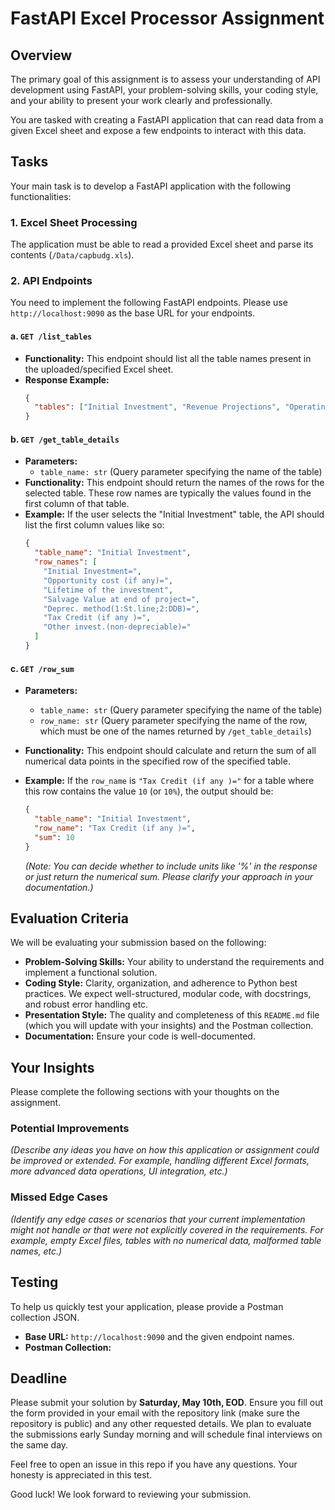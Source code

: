 # FastAPI Excel Processor Assignment

## Overview

The primary goal of this assignment is to assess your understanding of API development using FastAPI, your problem-solving skills, your coding style, and your ability to present your work clearly and professionally.

You are tasked with creating a FastAPI application that can read data from a given Excel sheet and expose a few endpoints to interact with this data.

## Tasks

Your main task is to develop a FastAPI application with the following functionalities:

### 1. Excel Sheet Processing

The application must be able to read a provided Excel sheet and parse its contents (`/Data/capbudg.xls`).

### 2. API Endpoints

You need to implement the following FastAPI endpoints. Please use `http://localhost:9090` as the base URL for your endpoints.

#### a. `GET /list_tables`

- **Functionality:** This endpoint should list all the table names present in the uploaded/specified Excel sheet.
- **Response Example:**
  ```json
  {
    "tables": ["Initial Investment", "Revenue Projections", "Operating Expenses"]
  }
  ```

#### b. `GET /get_table_details`

- **Parameters:**
  - `table_name: str` (Query parameter specifying the name of the table)
- **Functionality:** This endpoint should return the names of the rows for the selected table. These row names are typically the values found in the first column of that table.
- **Example:** If the user selects the "Initial Investment" table, the API should list the first column values like so:
  ```json
  {
    "table_name": "Initial Investment",
    "row_names": [
      "Initial Investment=",
      "Opportunity cost (if any)=",
      "Lifetime of the investment",
      "Salvage Value at end of project=",
      "Deprec. method(1:St.line;2:DDB)=",
      "Tax Credit (if any )=",
      "Other invest.(non-depreciable)="
    ]
  }
  ```

#### c. `GET /row_sum`

- **Parameters:**
  - `table_name: str` (Query parameter specifying the name of the table)
  - `row_name: str` (Query parameter specifying the name of the row, which must be one of the names returned by `/get_table_details`)
- **Functionality:** This endpoint should calculate and return the sum of all numerical data points in the specified row of the specified table.
- **Example:** If the `row_name` is `"Tax Credit (if any )="` for a table where this row contains the value `10` (or `10%`), the output should be:
  ```json
  {
    "table_name": "Initial Investment",
    "row_name": "Tax Credit (if any )=",
    "sum": 10 
  }
  ```

  *(Note: You can decide whether to include units like '%' in the response or just return the numerical sum. Please clarify your approach in your documentation.)*

## Evaluation Criteria

We will be evaluating your submission based on the following:

* **Problem-Solving Skills:** Your ability to understand the requirements and implement a functional solution.
* **Coding Style:** Clarity, organization, and adherence to Python best practices. We expect well-structured, modular code, with docstrings, and robust error handling etc.
* **Presentation Style:** The quality and completeness of this `README.md` file (which you will update with your insights) and the Postman collection.
* **Documentation:** Ensure your code is well-documented.

## Your Insights

Please complete the following sections with your thoughts on the assignment.

### Potential Improvements

*(Describe any ideas you have on how this application or assignment could be improved or extended. For example, handling different Excel formats, more advanced data operations, UI integration, etc.)*

### Missed Edge Cases

*(Identify any edge cases or scenarios that your current implementation might not handle or that were not explicitly covered in the requirements. For example, empty Excel files, tables with no numerical data, malformed table names, etc.)*

## Testing

To help us quickly test your application, please provide a Postman collection JSON.

* **Base URL:** `http://localhost:9090` and the given endpoint names.
* **Postman Collection:**

## Deadline

Please submit your solution by **Saturday, May 10th, EOD**. Ensure you fill out the form provided in your email with the repository link (make sure the repository is public) and any other requested details. We plan to evaluate the submissions early Sunday morning and will schedule final interviews on the same day.

Feel free to open an issue in this repo if you have any questions. Your honesty is appreciated in this test.

Good luck! We look forward to reviewing your submission.
